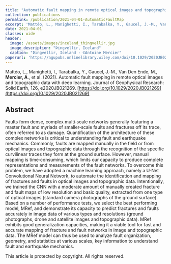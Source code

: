 ```yaml
---
title: "Automatic fault mapping in remote optical images and topographic data with deep learning"
collection: publications
permalink: /publication/2021-04-01-AutomaticFaultMap
excerpt: 'Mattéo, L., Manighetti, I., Tarabalka, Y., Gaucel, J.‐M., Van Den Ende, **M., Mercier**, A., et al. (2021). Journal of Geophysical Research: Solid Earth'
date: 2021-04-01
classes: wide
header:
  image: /assets/images/inceland_thingvellir.jpg
  image_description: "Þingvellir, Iceland"
  caption: "Þingvellir, Iceland - ©Antoine Mercier"
paperurl: 'https://agupubs.onlinelibrary.wiley.com/doi/10.1029/2020JB021269'
---
```

Mattéo, L., Manighetti, I., Tarabalka, Y., Gaucel, J.‐M., Van Den Ende, M., **Mercier, A**., et al. (2021). Automatic fault mapping in remote optical images and topographic data with deep learning. Journal of Geophysical Research: Solid Earth, 126, e2020JB021269. [https://doi.org/10.1029/2020JB021269](https://doi.org/10.1029/2020JB021269)

Abstract
--------

Faults form dense, complex multi‐scale networks generally featuring a master fault and myriads of smaller‐scale faults and fractures off its trace, often referred to as damage. Quantification of the architecture of these complex networks is critical to understanding fault and earthquake mechanics. Commonly, faults are mapped manually in the field or from optical images and topographic data through the recognition of the specific curvilinear traces they form at the ground surface. However, manual mapping is time‐consuming, which limits our capacity to produce complete representations and measurements of the fault networks. To overcome this problem, we have adopted a machine learning approach, namely a U‐Net Convolutional Neural Network, to automate the identification and mapping of fractures and faults in optical images and topographic data. Intentionally, we trained the CNN with a moderate amount of manually created fracture and fault maps of low resolution and basic quality, extracted from one type of optical images (standard camera photographs of the ground surface). Based on a number of performance tests, we select the best performing model, MRef, and demonstrate its capacity to predict fractures and faults accurately in image data of various types and resolutions (ground photographs, drone and satellite images and topographic data). MRef exhibits good generalization capacities, making it a viable tool for fast and accurate mapping of fracture and fault networks in image and topographic data. The MRef model can thus be used to analyze fault organization, geometry, and statistics at various scales, key information to understand fault and earthquake mechanics.

This article is protected by copyright. All rights reserved.
